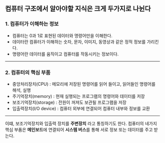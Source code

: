 ## 컴퓨터 구조에서 알아야할 지식은 크게 두가지로 나뉜다

### 1. 컴퓨터가 이해하는 정보
- 컴퓨터는 0과 1로 표현된 데이터와 명령어만을 이해한다.
- 데이터란 컴퓨터가 이해하는 숫자, 문자, 이미지, 동영상과 같은 정적 정보를 가리킨다.
- 명령어란 데이터를 움직이고 컴퓨터를 작동시키는 정보이다.
---
### 2. 컴퓨터의 핵심 부품
- 중앙처리장치(CPU) : 메모리에 저장된 명령어를 읽어 들이고, 읽어들인 명령어를 해석, 실행
- 주기억장치(memory) : 현재 실행되는 프로그램의 명령어와 데이터를 저장
- 보조기억장치(storage) : 전원이 꺼져도 보관될 프로그램을 저장
- 입출력장치(I/O device) : 컴퓨터 외부에 연결되어 컴퓨터 내부와 정보를 교환
---
이떄, 보조기억장치와 입출력 장치를 **주변장치** 라고 통칭하기도 한다.
컴퓨터의 네가지 핵심 부품은 **메인보드**에 연결되어 **시스템 버스**를 통해 서로 정보 또는 데이터를 주고 받는다.